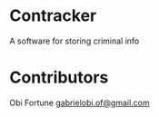 # Contracker

A software for storing criminal info

# Contributors

Obi Fortune <gabrielobi.of@gmail.com>
